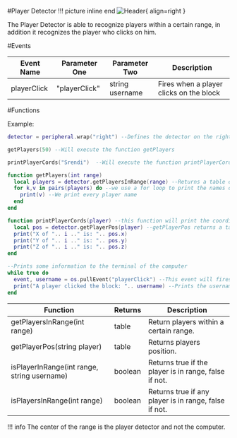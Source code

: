 #Player Detector
!!! picture inline end
    ![Header](https://srendi.de/wp-content/uploads/2021/03/Player-Detector.png){ align=right }

The Player Detector is able to recognize players within a certain range, in addition it recognizes the player who clicks on him.

#Events

| Event Name | Parameter One  | Parameter Two | Description |
|------------|--------------|-------------|-------------|
| playerClick | "playerClick" | string username | Fires when a player clicks on the block |

#Functions

Example:

```lua
detector = peripheral.wrap("right") --Defines the detector on the right

getPlayers(50) --Will execute the function getPlayers

printPlayerCords("Srendi")  --Will execute the function printPlayerCords

function getPlayers(int range)
  local players = detector.getPlayersInRange(range) --Returns a table of every player in a certain range
  for k,v in pairs(players) do --we use a for loop to print the names of every player
    print(v) --We print every player name
  end
end

function printPlayerCords(player) --this function will print the coordinates of the player
  local pos = detector.getPlayerPos(player) --getPlayerPos returns a table with coordinates
  print("X of ".. i .." is: ".. pos.x)
  print("Y of ".. i .." is: ".. pos.y)
  print("Z of ".. i .." is: ".. pos.z)
end

--Prints some information to the terminal of the computer
while true do
  event, username = os.pullEvent("playerClick") --This event will fires when a player clicks on the block
  print("A player clicked the block: ".. username) --Prints the username of the player
end
```

| Function | Returns | Description |
|----------|---------|-------------|
| getPlayersInRange(int range) | table | Return players within a certain range. |
| getPlayerPos(string player) | table | Returns players position. |
| isPlayerInRange(int range, string username) | boolean | Returns true if the player is in range, false if not. |
| isPlayersInRange(int range)	 | boolean | Returns true if any player is in range, false if not. |

!!! info
    The center of the range is the player detector and not the computer.

